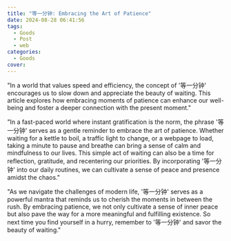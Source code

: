 ```yaml
---
title: "等一分钟: Embracing the Art of Patience"
date: 2024-08-28 06:41:56
tags:
  - Goods
  - Post
  - web
categories:
  - Goods
cover: 
---
```


"In a world that values speed and efficiency, the concept of '等一分钟' encourages us to slow down and appreciate the beauty of waiting. This article explores how embracing moments of patience can enhance our well-being and foster a deeper connection with the present moment."

"In a fast-paced world where instant gratification is the norm, the phrase '等一分钟' serves as a gentle reminder to embrace the art of patience. Whether waiting for a kettle to boil, a traffic light to change, or a webpage to load, taking a minute to pause and breathe can bring a sense of calm and mindfulness to our lives. This simple act of waiting can also be a time for reflection, gratitude, and recentering our priorities. By incorporating '等一分钟' into our daily routines, we can cultivate a sense of peace and presence amidst the chaos."

"As we navigate the challenges of modern life, '等一分钟' serves as a powerful mantra that reminds us to cherish the moments in between the rush. By embracing patience, we not only cultivate a sense of inner peace but also pave the way for a more meaningful and fulfilling existence. So next time you find yourself in a hurry, remember to '等一分钟' and savor the beauty of waiting."
